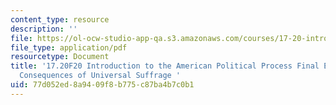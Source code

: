 ```yaml
---
content_type: resource
description: ''
file: https://ol-ocw-studio-app-qa.s3.amazonaws.com/courses/17-20-introduction-to-the-american-political-process-fall-2020/77d052ed8a9409f8b775c87ba4b7c0b1_MIT17_20F20_FinalExam_Example1.pdf
file_type: application/pdf
resourcetype: Document
title: '17.20F20 Introduction to the American Political Process Final Exam Example:
  Consequences of Universal Suffrage '
uid: 77d052ed-8a94-09f8-b775-c87ba4b7c0b1
---
```

